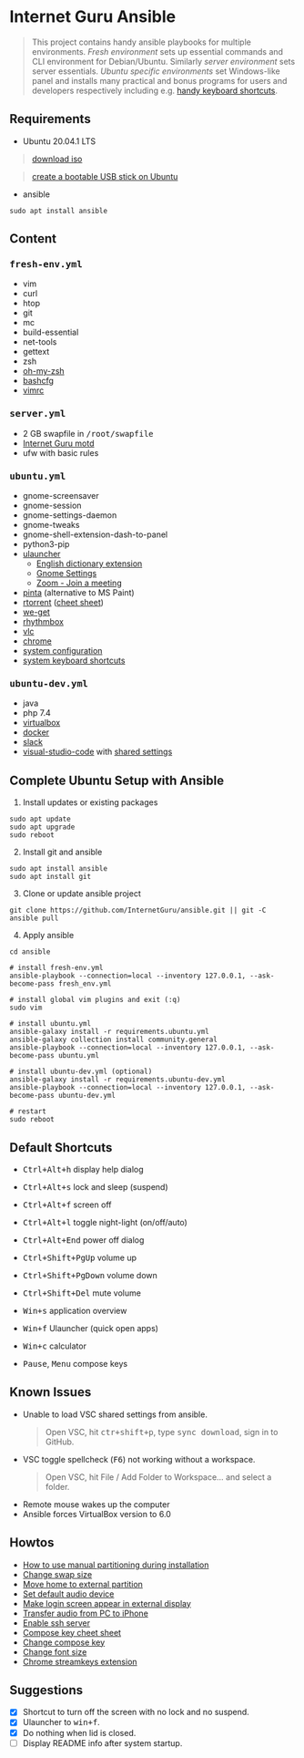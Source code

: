 # Internet Guru Ansible

> This project contains handy ansible playbooks for multiple environments. *Fresh environment* sets up essential commands and CLI environment for Debian/Ubuntu. Similarly *server environment* sets server essentials. *Ubuntu specific environments* set Windows-like panel and installs many practical and bonus programs for users and developers respectively including e.g. [handy keyboard shortcuts](#default-shortcuts).

## Requirements

 - Ubuntu 20.04.1 LTS
  > <a href="https://releases.ubuntu.com/20.04/ubuntu-20.04.1-desktop-amd64.iso">download iso</a>
  
  > <a href="https://ubuntu.com/tutorials/create-a-usb-stick-on-ubuntu#1-overview">create a bootable USB stick on Ubuntu</a>
 - ansible
```
sudo apt install ansible
```

## Content

### <tt>fresh-env.yml</tt>

 - vim
 - curl
 - htop
 - git
 - mc
 - build-essential
 - net-tools
 - gettext
 - zsh
 - <a href="https://github.com/ohmyzsh/ohmyzsh">oh-my-zsh</a>
 - <a href="https://bitbucket.org/igwr/bashcfg">bashcfg</a>
 - <a href="https://github.com/petrzpav/vimrc">vimrc</a>

### <tt>server.yml</tt>

 - 2 GB swapfile in <tt>/root/swapfile</tt>
 - <a href="https://github.com/InternetGuru/ansible/blob/master/res/20-ig">Internet Guru motd</a>
 - ufw with basic rules

### <tt>ubuntu.yml</tt>

 - gnome-screensaver 
 - gnome-session
 - gnome-settings-daemon
 - gnome-tweaks
 - gnome-shell-extension-dash-to-panel
 - python3-pip
 - <a href="https://ulauncher.io/">ulauncher</a>
   - <a href="https://ext.ulauncher.io/-/github-katacarbix-ulauncher-dict-en">English dictionary extension</a>
   - <a href="https://ext.ulauncher.io/-/github-friday-ulauncher-gnome-settings">Gnome Settings</a>
   - <a href="https://ext.ulauncher.io/-/github-skeletonkey-ulauncher-zoom-join-meeting">Zoom - Join a meeting</a>
 - <a href="https://www.pinta-project.com/">pinta</a> (alternative to MS Paint)
 - <a href="https://github.com/rakshasa/rtorrent/wiki">rtorrent</a> (<a href="https://devhints.io/rtorrent">cheet sheet</a>)
 - <a href="https://github.com/rachmadaniHaryono/we-get">we-get</a>
 - <a href="https://wiki.gnome.org/Apps/Rhythmbox">rhythmbox</a>
 - <a href="https://www.videolan.org/vlc/index.html">vlc</a>
 - <a href="https://www.google.com/chrome/">chrome</a>
 - <a href="https://github.com/InternetGuru/ansible/blob/master/tasks/ubuntucfg.yml">system configuration</a>
 - <a href="https://github.com/InternetGuru/ansible/blob/master/tasks/ubuntukeys.yml">system keyboard shortcuts</a>

### <tt>ubuntu-dev.yml</tt>

 - java
 - php 7.4
 - <a href="https://www.virtualbox.org/">virtualbox</a>
 - <a href="https://www.docker.com/products/docker-app">docker</a>
 - <a href="https://slack.com/">slack</a>
 - <a href="https://code.visualstudio.com/">visual-studio-code</a> with <a href="https://gist.github.com/petrzpav/fd6f4ed38d22d4611e6f8a9e0c9e2801">shared settings</a>

## Complete Ubuntu Setup with Ansible

1. Install updates or existing packages
```
sudo apt update
sudo apt upgrade
sudo reboot
```

2. Install git and ansible
```
sudo apt install ansible
sudo apt install git
```

3. Clone or update ansible project
```
git clone https://github.com/InternetGuru/ansible.git || git -C ansible pull
```

4. Apply ansible
```
cd ansible

# install fresh-env.yml
ansible-playbook --connection=local --inventory 127.0.0.1, --ask-become-pass fresh_env.yml

# install global vim plugins and exit (:q)
sudo vim

# install ubuntu.yml
ansible-galaxy install -r requirements.ubuntu.yml
ansible-galaxy collection install community.general
ansible-playbook --connection=local --inventory 127.0.0.1, --ask-become-pass ubuntu.yml

# install ubuntu-dev.yml (optional)
ansible-galaxy install -r requirements.ubuntu-dev.yml
ansible-playbook --connection=local --inventory 127.0.0.1, --ask-become-pass ubuntu-dev.yml

# restart
sudo reboot
```

## Default Shortcuts

 - <tt>Ctrl+Alt+h</tt> &#9;&#9;display help dialog
 - <tt>Ctrl+Alt+s</tt> &#9;&#9;lock and sleep (suspend)
 - <tt>Ctrl+Alt+f</tt> &#9;&#9;screen off
 - <tt>Ctrl+Alt+l</tt> &#9;&#9;toggle night-light (on/off/auto)
 - <tt>Ctrl+Alt+End</tt> &#9;power off dialog

 - <tt>Ctrl+Shift+PgUp</tt> &#9;&#9;volume up
 - <tt>Ctrl+Shift+PgDown</tt> &#9;volume down
 - <tt>Ctrl+Shift+Del</tt> &#9;&#9;mute volume

 - <tt>Win+s</tt> &#9;application overview
 - <tt>Win+f</tt> &#9;Ulauncher (quick open apps)
 - <tt>Win+c</tt> &#9;calculator

 - <tt>Pause</tt>, <tt>Menu</tt> &#9;compose keys

## Known Issues

 - Unable to load VSC shared settings from ansible.
   > Open VSC, hit <tt>ctr+shift+p</tt>, type <tt>sync download</tt>, sign in to GitHub.
 - VSC toggle spellcheck (<tt>F6</tt>) not working without a workspace.
   > Open VSC, hit File / Add Folder to Workspace… and select a folder.
 - Remote mouse wakes up the computer
 - Ansible forces VirtualBox version to 6.0

## Howtos

 - <a href="https://askubuntu.com/questions/343268/how-to-use-manual-partitioning-during-installation">How to use manual partitioning during installation</a>
 - <a href="https://bogdancornianu.com/change-swap-size-in-ubuntu/">Change swap size</a>
 - <a href="https://www.tecmint.com/move-home-directory-to-new-partition-disk-in-linux/">Move home to external partition</a>
 - <a href="https://askubuntu.com/questions/1038490/how-do-you-set-a-default-audio-output-device-in-ubuntu-18-04">Set default audio device</a>
 - <a href="https://askubuntu.com/questions/1043337/is-there-to-make-the-login-screen-appear-on-the-external-display-in-18-04">Make login screen appear in external display</a>
 - <a href="https://www.groovypost.com/howto/howto/sync-your-iphone-or-ipod-touch-in-ubuntu/">Transfer audio from PC to iPhone</a>
 - <a href="https://linuxize.com/post/how-to-enable-ssh-on-ubuntu-18-04/">Enable ssh server</a>
 - <a href="https://tuttle.github.io/python-useful/compose-key-cheat-sheet.html">Compose key cheet sheet</a>
 - <a href="https://askubuntu.com/questions/70784/how-can-i-enable-compose-key">Change compose key</a>
 - <a href="https://help.ubuntu.com/stable/ubuntu-help/a11y.html.en">Change font size</a>
 - <a href="https://chrome.google.com/webstore/detail/streamkeys/ekpipjofdicppbepocohdlgenahaneen">Chrome streamkeys extension</a>

## Suggestions

 - [x] Shortcut to turn off the screen with no lock and no suspend.
 - [x] Ulauncher to <tt>win+f</tt>.
 - [x] Do nothing when lid is closed.
 - [ ] Display README info after system startup.
